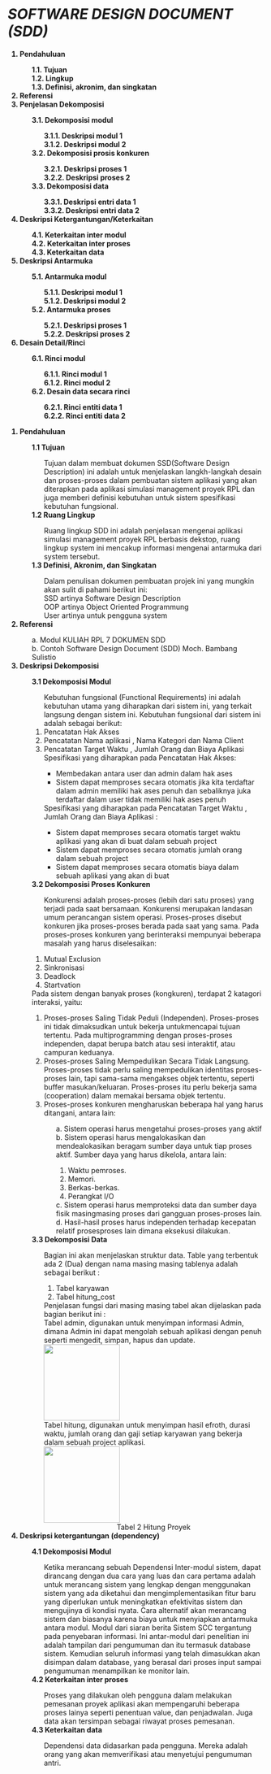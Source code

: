 <b>
<h1>
<i>SOFTWARE DESIGN DOCUMENT (SDD)</i>
</h1>
<ol>
<li>Pendahuluan</li>
	<ol>
	1.1. Tujuan<br>
	1.2. Lingkup<br>
	1.3. Definisi, akronim, dan singkatan<br>
	</ol>
<li>Referensi</li>
<li>Penjelasan Dekomposisi</li>
	<ol>
	3.1. Dekomposisi modul<br>
		<ol>
		3.1.1. Deskripsi modul 1<br>
		3.1.2. Deskripsi modul 2<br>
		</ol>
	3.2. Dekomposisi prosis konkuren<br>
		<ol>
		3.2.1. Deskripsi proses 1<br>
		3.2.2. Deskripsi proses 2<br>
		</ol>
	3.3. Dekomposisi data<br>
		<ol>
		3.3.1. Deskripsi entri data 1<br>
		3.3.2. Deskripsi entri data 2<br>
		</ol>
	</ol>
<li>Deskripsi Ketergantungan/Keterkaitan</li>
	<ol>
	4.1. Keterkaitan inter modul<br>
	4.2. Keterkaitan inter proses<br>
	4.3. Keterkaitan data<br>
	</ol>
<li>Deskripsi Antarmuka</li>
	<ol>
	5.1. Antarmuka modul<br>
		<ol>
		5.1.1. Deskripsi modul 1<br>
		5.1.2. Deskripsi modul 2<br>
		</ol>
	5.2. Antarmuka proses<br>
		<ol>
		5.2.1. Deskripsi proses 1<br>
		5.2.2. Deskripsi proses 2<br>
		</ol>
	</ol>
<li>Desain Detail/Rinci</li>
	<ol>
	6.1. Rinci modul<br>
		<ol>
		6.1.1. Rinci modul 1<br>
		6.1.2. Rinci modul 2<br>
		</ol>
	6.2. Desain data secara rinci<br>
		<ol>
		6.2.1. Rinci entiti data 1<br>
		6.2.2. Rinci entiti data 2<br>
		</ol>
</ol>
</ol>
</b>

<ol>
	<b>
	<li>Pendahuluan</li>
	</b>
		<ol>
			 <b>1.1 Tujuan</b><br>
			 <ol>
			 	Tujuan dalam membuat dokumen SSD(Software Design Description) ini adalah untuk menjelaskan langkh-langkah desain dan proses-proses dalam pembuatan sistem aplikasi yang akan diterapkan pada aplikasi simulasi management proyek RPL dan juga memberi definisi kebutuhan untuk sistem spesifikasi kebutuhan fungsional.<br>
			 </ol>
			 <b>1.2 Ruang Lingkup</b><br>
			 <ol>
			 	Ruang lingkup SDD ini adalah penjelasan mengenai aplikasi simulasi management proyek RPL berbasis dekstop, ruang lingkup system ini mencakup informasi mengenai antarmuka dari system tersebut.<br>
			 </ol>
			 <b>1.3 Definisi, Akronim, dan Singkatan</b><br>
			 <ol>
			 	 Dalam penulisan dokumen pembuatan projek ini yang mungkin akan sulit di pahami berikut ini:<br>
			 	 SSD artinya Software Design Description<br>
			 	 OOP artinya Object Oriented Programmung<br>
			 	 User artinya untuk pengguna system<br>
			 </ol>
		</ol>
	<b>
	<li>Referensi</li>
	</b>
	<ol>
		a. Modul KULIAH RPL 7 DOKUMEN SDD <br>
		b. Contoh Software Design Document (SDD) Moch. Bambang Sulistio<br>
	</ol>
	<b>
	<li>Deskripsi Dekomposisi</li>
	</b>
	<ol>
		<b>3.1 Dekomposisi Modul</b><br>
		<ol>
			Kebutuhan fungsional (Functional Requirements) ini adalah kebutuhan utama yang diharapkan dari sistem ini, yang terkait langsung dengan sistem ini. Kebutuhan fungsional dari sistem ini adalah sebagai berikut: <br>
			<li>Pencatatan Hak Akses</li>
			<li>Pencatatan Nama aplikasi , Nama Kategori dan Nama Client </li>
			<li>Pencatatan Target Waktu , Jumlah Orang dan Biaya Aplikasi</li>
			Spesifikasi yang diharapkan pada Pencatatan Hak Akses:<br>
		<ul>
			<li>Membedakan antara user dan admin dalam hak ases</li>
			<li>Sistem dapat memproses secara otomatis jika kita terdaftar dalam admin memiliki hak ases penuh dan sebaliknya juka terdaftar dalam user tidak memiliki hak ases penuh</li>
		</ul>
			Spesifikasi yang diharapkan pada Pencatatan Target Waktu , Jumlah Orang dan Biaya Aplikasi :<br>
		<ul>
			<li>Sistem dapat memproses secara otomatis target waktu aplikasi yang akan di buat dalam sebuah project</li>
			<li>Sistem dapat memproses secara otomatis jumlah orang dalam sebuah project</li>
			<li>Sistem dapat memproses secara otomatis biaya dalam sebuah aplikasi yang akan di buat</li>
		</ul>
		</ol>
	<b>3.2 Dekomposisi Proses Konkuren</b><br> 
	<ol> Konkurensi adalah proses-proses (lebih dari satu proses) yang terjadi pada saat bersamaan. Konkurensi merupakan landasan umum perancangan sistem operasi. 
	Proses-proses disebut konkuren jika proses-proses berada pada saat yang sama. Pada proses-proses konkuren yang berinteraksi mempunyai beberapa masalah yang harus diselesaikan:<br></ol>
	  <ol> 
		<li>Mutual Exclusion</li> 
		<li>Sinkronisasi</li> 
		<li>Deadlock</li> 
		<li>Startvation</li>
	  </ol> 
 			Pada sistem dengan banyak proses (kongkuren), terdapat 2 katagori interaksi, yaitu: <br>
 		<ol> 
			<li>Proses-proses Saling Tidak Peduli (Independen).
			Proses-proses ini tidak dimaksudkan untuk bekerja untukmencapai tujuan tertentu. Pada multiprogramming dengan proses-proses independen, dapat berupa batch atau sesi interaktif, atau campuran keduanya.</li>
			<li>Proses-proses Saling Mempedulikan Secara Tidak Langsung. Proses-proses tidak perlu saling mempedulikan identitas proses-proses lain, tapi sama-sama mengakses objek tertentu, seperti buffer masukan/keluaran. Proses-proses itu perlu bekerja sama (cooperation) dalam memakai bersama objek tertentu.</li>
			<li>Proses-proses konkuren mengharuskan beberapa hal yang harus ditangani, antara lain:<br></li> 
			  <ol>
				a. Sistem operasi harus mengetahui proses-proses yang aktif<br>
				b. Sistem operasi harus mengalokasikan dan mendealokasikan beragam sumber daya untuk tiap proses aktif. Sumber daya yang harus dikelola, 
				antara lain:<br>
				  <ol>
					<li>Waktu pemroses.</li>
					<li>Memori.</li> 
					<li>Berkas-berkas.</li> 
					<li>Perangkat I/O</li>
				  </ol>
				c. Sistem operasi harus memproteksi data dan sumber daya fisik masingmasing proses dari gangguan proses-proses lain.<br>
				d. Hasil-hasil proses harus independen terhadap kecepatan relatif prosesproses lain dimana eksekusi dilakukan.<br>
			  </ol>
		</ol>
	<b>3.3 Dekomposisi Data</b><br>
		<ol>
			Bagian ini akan menjelaskan struktur data. Table yang terbentuk ada 2 (Dua)
		dengan nama masing masing tablenya adalah sebagai berikut : <br>
			<oL>
				<li>Tabel karyawan</li>
				<li>Tabel hitung_cost</li>
			</oL>
			Penjelasan fungsi dari masing masing tabel akan dijelaskan pada bagian berikut ini : <br>
			Tabel admin, digunakan untuk menyimpan informasi Admin, dimana Admin ini dapat mengolah sebuah aplikasi dengan penuh seperti mengedit, simpan, hapus dan update. <br>
			<img src="dekomposisi_data.png" align="center" width="150" height="150"><br>
			Tabel hitung, digunakan untuk menyimpan hasil efroth, durasi waktu, jumlah orang dan gaji setiap karyawan yang bekerja dalam sebuah project aplikasi.<br>
			<img src="hitung_proyek.jpg" width="150" height="150">
			<br>
			<center>Tabel 2 Hitung Proyek </center>
		</ol>
	</ol>
		<b>
	<li>Deskripsi ketergantungan (dependency)</li></b>
	<ol>
		<b>4.1 Dekomposisi Modul</b><br>
			<ol>
				Ketika merancang sebuah Dependensi Inter-modul sistem, dapat dirancang dengan dua cara yang luas dan cara pertama adalah untuk merancang sistem yang lengkap dengan menggunakan sistem yang ada diketahui dan mengimplementasikan fitur baru yang diperlukan untuk meningkatkan efektivitas sistem dan mengujinya di kondisi nyata. Cara alternatif akan merancang sistem dan biasanya karena biaya untuk menyiapkan antarmuka antara modul. Modul dari siaran berita Sistem SCC tergantung pada penyebaran informasi. Ini antar-modul dari penelitian ini adalah tampilan dari pengumuman dan itu termasuk database sistem. Kemudian seluruh informasi yang telah dimasukkan akan disimpan dalam database, yang berasal dari proses input sampai pengumuman menampilkan ke monitor lain.<br>
			</ol>
		<b>4.2 Keterkaitan inter proses</b><br>
			<ol>
				Proses yang dilakukan oleh pengguna dalam melakukan pemesanan proyek aplikasi akan mempengaruhi beberapa proses lainya seperti penentuan value, dan penjadwalan. Juga data akan tersimpan sebagai riwayat proses pemesanan.<br>
			</ol>
		<b>4.3 Keterkaitan data</b><br>
		<ol>
		Dependensi data didasarkan pada pengguna. Mereka adalah orang yang akan memverifikasi atau menyetujui pengumuman antri.<br>
	</ol>
</ol>


